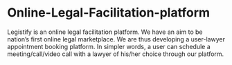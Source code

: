 # Online-Legal-Facilitation-platform
Legistify is an online legal facilitation platform. We have an aim to be nation’s first  online legal marketplace. We are thus developing a user-lawyer appointment booking platform. In  simpler words, a user can schedule a meeting/call/video call with a lawyer of his/her choice through  our platform.
